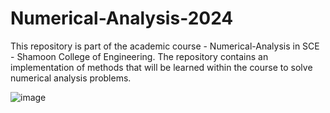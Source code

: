 # Numerical-Analysis-2024
This repository is part of the academic course - Numerical-Analysis in SCE - Shamoon College of Engineering.
The repository contains an implementation of methods that will be learned within the course to solve numerical analysis problems.

![image](https://github.com/RonyBubnovsky/Numerical-Analysis-2024/assets/112909902/7a1ea0dd-2bfb-4216-90fd-7dd52971dab9)
